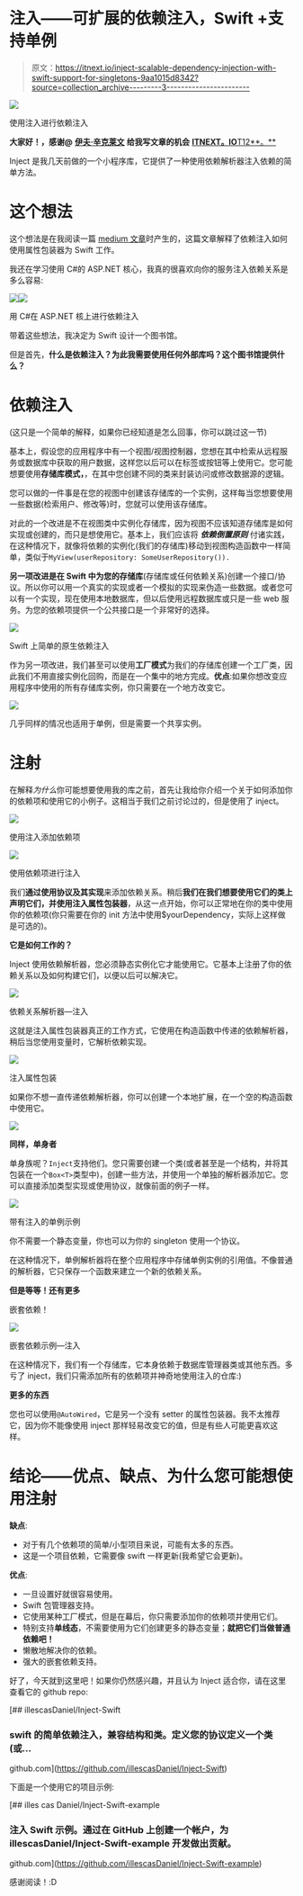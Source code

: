 # 注入——可扩展的依赖注入，Swift +支持单例

> 原文：<https://itnext.io/inject-scalable-dependency-injection-with-swift-support-for-singletons-9aa1015d8342?source=collection_archive---------3----------------------->

![](img/5e2987622cb3fcf465c2610ab6126e97.png)

使用注入进行依赖注入

**大家好！，感谢@** [**伊夫·辛克莱文**](https://medium.com/@Yves.sinkgraven?source=post_page-----204cb6374975----------------------) **给我写文章的机会** [**ITNEXT。IO**T12**。**](http://ITNEXT.IO)

Inject 是我几天前做的一个小程序库，它提供了一种使用依赖解析器注入依赖的简单方法。

# 这个想法

这个想法是在我阅读一篇 [medium 文章](https://link.medium.com/ZT3o3zkPD6)时产生的，这篇文章解释了依赖注入如何使用属性包装器为 Swift 工作。

我还在学习使用 C#的 ASP.NET 核心，我真的很喜欢向你的服务注入依赖关系是多么容易:

![](img/1b99c33ddde7c10e54e4e741f4fcfac2.png)![](img/5309c827aeb6c74a93eed17bc57d87ac.png)

用 C#在 ASP.NET 核上进行依赖注入

带着这些想法，我决定为 Swift 设计一个图书馆。

但是首先，**什么是依赖注入？为此我需要使用任何外部库吗？这个图书馆提供什么？**

# 依赖注入

(这只是一个简单的解释，如果你已经知道是怎么回事，你可以跳过这一节)

基本上，假设您的应用程序中有一个视图/视图控制器，您想在其中检索从远程服务或数据库中获取的用户数据，这样您以后可以在标签或按钮等上使用它。您可能想要使用**存储库模式，**，在其中您创建不同的类来封装访问或修改数据源的逻辑。

您可以做的一件事是在您的视图中创建该存储库的一个实例，这样每当您想要使用一些数据(检索用户、修改等)时，您就可以使用该存储库。

对此的一个改进是不在视图类中实例化存储库，因为视图不应该知道存储库是如何实现或创建的，而只是想使用它。基本上，我们应该将 ***依赖倒置原则*** 付诸实践，在这种情况下，就像将依赖的实例化(我们的存储库)移动到视图构造函数中一样简单，类似于`MyView(userRepository: SomeUserRepository()).`

**另一项改进是在 Swift 中为您的存储库**(存储库或任何依赖关系)创建一个接口/协议。所以你可以用一个真实的实现或者一个模拟的实现来伪造一些数据。或者您可以有一个实现，现在使用本地数据库，但以后使用远程数据库或只是一些 web 服务。为您的依赖项提供一个公共接口是一个非常好的选择。

![](img/58f861a8ea3fdd51a899f159ce16af6a.png)

Swift 上简单的原生依赖注入

作为另一项改进，我们甚至可以使用**工厂模式**为我们的存储库创建一个工厂类，因此我们不用直接实例化回购，而是在一个集中的地方完成。**优点**:如果你想改变应用程序中使用的所有存储库实例，你只需要在一个地方改变它。

![](img/d3bd6fec369f46995ea17184e181b489.png)

几乎同样的情况也适用于单例，但是需要一个共享实例。

# 注射

在解释*为什么*你可能想要使用我的库之前，首先让我给你介绍一个关于如何添加你的依赖项和使用它的小例子。这相当于我们之前讨论过的，但是使用了 inject。

![](img/5eb23c6e56f6d9ed45325963247e2491.png)

使用注入添加依赖项

![](img/8c2a9414003aea1f8466b59e138ad640.png)

使用依赖项进行注入

我们**通过使用协议及其实现**来添加依赖关系。稍后**我们在我们想要使用它们的类上声明它们，并使用注入属性包装器**，从这一点开始，你可以正常地在你的类中使用你的依赖项(你只需要在你的 init 方法中使用$yourDependency，实际上这样做是可选的)。

**它是如何工作的？**

Inject 使用依赖解析器，您必须静态实例化它才能使用它。它基本上注册了你的依赖关系以及如何构建它们，以便以后可以解决它。

![](img/1f9eca692eeee84a853aea44835a0eff.png)

依赖关系解析器—注入

这就是注入属性包装器真正的工作方式，它使用在构造函数中传递的依赖解析器，稍后当您使用变量时，它解析依赖实现。

![](img/2d082e4ebbc9f5b922714814b58f5149.png)

注入属性包装

如果你不想一直传递依赖解析器，你可以创建一个本地扩展，在一个空的构造函数中使用它。

![](img/14698553d077cd07604489272eb829f8.png)

**同样，单身者**

单身族呢？`Inject`支持他们。您只需要创建一个类(或者甚至是一个结构，并将其包装在一个`Box<T>`类型中)，创建一些方法，并使用一个单独的解析器添加它。您可以直接添加类型实现或使用协议，就像前面的例子一样。

![](img/df5aede3d6b51eca679b447603bcc80a.png)

带有注入的单例示例

你不需要一个静态变量，你也可以为你的 singleton 使用一个协议。

在这种情况下，单例解析器将在整个应用程序中存储单例实例的引用值。不像普通的解析器，它只保存一个函数来建立一个新的依赖关系。

**但是等等！还有更多**

嵌套依赖！

![](img/a1790598057deb73959d630bf80090dd.png)

嵌套依赖示例—注入

在这种情况下，我们有一个存储库，它本身依赖于数据库管理器类或其他东西。多亏了 inject，我们只需添加所有的依赖项并神奇地使用注入的仓库:)

**更多的东西**

您也可以使用`@AutoWired`，它是另一个没有 setter 的属性包装器。我不太推荐它，因为你不能像使用 inject 那样轻易改变它的值，但是有些人可能更喜欢这样。

# 结论——优点、缺点、为什么您可能想使用注射

**缺点**:

*   对于有几个依赖项的简单/小型项目来说，可能有太多的东西。
*   这是一个项目依赖，它需要像 swift 一样更新(我希望它会更新)。

**优点**:

*   一旦设置好就很容易使用。
*   Swift 包管理器支持。
*   它使用某种工厂模式，但是在幕后，你只需要添加你的依赖项并使用它们。
*   特别支持**单线态**，不需要使用为它们创建更多的静态变量；**就把它们当做普通依赖吧！**
*   懒散地解决你的依赖。
*   强大的嵌套依赖支持。

好了，今天就到这里吧！如果你仍然感兴趣，并且认为 Inject 适合你，请在这里查看它的 github repo:

[](https://github.com/illescasDaniel/Inject-Swift) [## illescasDaniel/Inject-Swift

### swift 的简单依赖注入，兼容结构和类。定义您的协议定义一个类(或…

github.com](https://github.com/illescasDaniel/Inject-Swift) 

下面是一个使用它的项目示例:

[](https://github.com/illescasDaniel/Inject-Swift-example) [## illes cas Daniel/Inject-Swift-example

### 注入 Swift 示例。通过在 GitHub 上创建一个帐户，为 illescasDaniel/Inject-Swift-example 开发做出贡献。

github.com](https://github.com/illescasDaniel/Inject-Swift-example) 

感谢阅读！:D